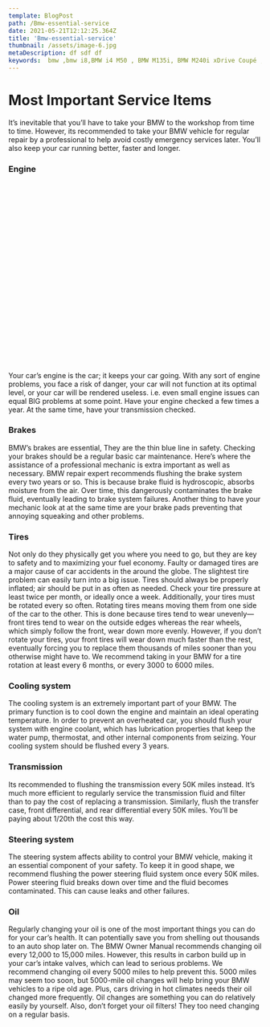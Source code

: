 ```yaml
---
template: BlogPost
path: /Bmw-essential-service
date: 2021-05-21T12:12:25.364Z
title: 'Bmw-essential-service'
thumbnail: /assets/image-6.jpg
metaDescription: df sdf df
keywords:  bmw ,bmw i8,BMW i4 M50 , BMW M135i, BMW M240i xDrive Coupé , BMW M235i xDrive Gran Coupé , BMW 3 Series Sedan M Models, BMW 4 Series Coupé M Models, BMW M440i xDrive Gran Coupe
---
```


# Most Important Service Items
It’s inevitable that you’ll have to take your BMW to the workshop from time to time. However, its recommended to take your BMW vehicle for regular repair by a professional to help avoid costly emergency services later. You’ll also keep your car running better, faster  and longer.
###  Engine 

<div class ="container"><!__![](/assets/engine1.webp)__></div>
<style>
.container {
    width:98%;
    padding-bottom:70%;
    background-image:url(/assets/engine1.webp);
    background-repeat:no-repeat;
    background-size:cover;
    background-position-x: center;
    border-radius: 20px;
    margin:20px 0;
}

</style>
Your car’s engine is the car; it keeps your car going. With any sort of engine problems, you face a risk of danger, your car will not function at its optimal level, or your car will be rendered useless. i.e. even small engine issues can equal BIG problems at some point. Have your engine checked a few times a year. At the same time, have your transmission checked.
<script async src="https://pagead2.googlesyndication.com/pagead/js/adsbygoogle.js?client=ca-pub-9428197784618612"
     crossorigin="anonymous"></script>
<ins class="adsbygoogle"
     style="display:block; text-align:center;"
     data-ad-layout="in-article"
     data-ad-format="fluid"
     data-ad-client="ca-pub-9428197784618612"
     data-ad-slot="3748545571"></ins>
<script>
     (adsbygoogle = window.adsbygoogle || []).push({});
</script>

###  Brakes
BMW’s brakes are essential, They are the thin blue line in safety. Checking your brakes should be a regular basic car maintenance. Here’s where the assistance of a  professional mechanic is extra important as well as necessary. BMW repair expert recommends flushing the brake system every two years or so.
This is because brake fluid is hydroscopic, absorbs moisture from the air. Over time, this dangerously contaminates the brake fluid, eventually leading to brake system failures. Another thing to have your mechanic look at at the same time are your brake pads preventing that annoying squeaking and other problems.
###  Tires
Not only do they physically get you where you need to go, but they are key to safety and to maximizing your fuel economy. Faulty or damaged tires are a major cause of car accidents in the around the globe.
The slightest tire problem can easily turn into a big issue. Tires should always be properly inflated; air should be put in as often as needed. Check your tire pressure at least twice per month, or ideally once a week. 
Additionally, your tires must be rotated every so often. Rotating tires means moving them from one side of the car to the other. This is done because tires tend to wear unevenly—front tires tend to wear on the outside edges whereas the rear wheels, which simply follow the front, wear down more evenly. However, if you don’t rotate your tires, your front tires will wear down much faster than the rest, eventually forcing you to replace them thousands of miles sooner than you otherwise might have to. We recommend taking in your BMW for a tire rotation at least every 6 months, or every 3000 to 6000 miles.
###  Cooling system
The cooling system is an extremely important part of your BMW. The primary function is to cool down the engine and maintain an ideal operating temperature. In order to prevent an overheated car, you should flush your system with engine coolant, which has lubrication properties that keep the water pump, thermostat, and other internal components from seizing. Your cooling system should be flushed every 3 years.
###  Transmission
Its recommended to flushing the transmission every 50K miles instead. It’s much more efficient to regularly service the transmission fluid and filter than to pay the cost of replacing a transmission. Similarly, flush the transfer case, front differential, and rear differential every 50K miles. You’ll be paying about 1/20th the cost this way.
### Steering system
The steering system affects ability to control your BMW vehicle, making it an essential component of your safety. To keep it in good shape, we recommend flushing the power steering fluid system once every 50K miles. Power steering fluid breaks down over time and the fluid becomes contaminated. This can cause leaks and other failures.
###  Oil
Regularly changing your oil is one of the most important things you can do for your car’s health. It can potentially save you from shelling out thousands to an auto shop later on. The BMW Owner Manual recommends changing oil every 12,000 to 15,000 miles. However, this results in carbon build up in your car’s intake valves, which can lead to serious problems.
We recommend changing oil every 5000 miles to help prevent this. 5000 miles may seem too soon, but 5000-mile oil changes will help bring your BMW vehicles to a ripe old age. Plus, cars driving in hot climates needs their oil changed more frequently. Oil changes are something you can do relatively easily by yourself. Also, don’t forget your oil filters! They too need changing on a regular basis.

